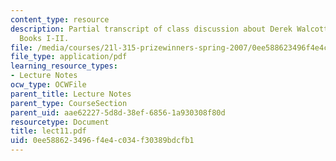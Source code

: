 ```yaml
---
content_type: resource
description: Partial transcript of class discussion about Derek Walcott and Omeros
  Books I-II.
file: /media/courses/21l-315-prizewinners-spring-2007/0ee588623496f4e4c034f30389bdcfb1_lect11.pdf
file_type: application/pdf
learning_resource_types:
- Lecture Notes
ocw_type: OCWFile
parent_title: Lecture Notes
parent_type: CourseSection
parent_uid: aae62227-5d8d-38ef-6856-1a930308f80d
resourcetype: Document
title: lect11.pdf
uid: 0ee58862-3496-f4e4-c034-f30389bdcfb1
---
```

